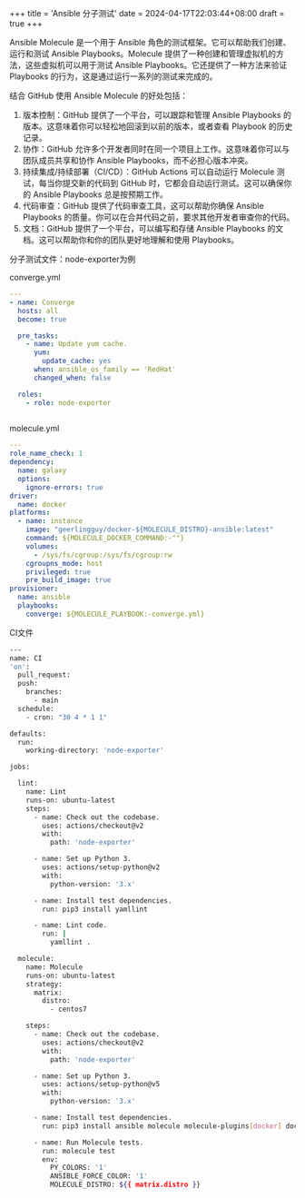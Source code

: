 +++
title = 'Ansible 分子测试'
date = 2024-04-17T22:03:44+08:00
draft = true
+++

Ansible Molecule 是一个用于 Ansible 角色的测试框架。它可以帮助我们创建、运行和测试 Ansible Playbooks。Molecule 提供了一种创建和管理虚拟机的方法，这些虚拟机可以用于测试 Ansible Playbooks。它还提供了一种方法来验证 Playbooks 的行为，这是通过运行一系列的测试来完成的。 

 结合 GitHub 使用 Ansible Molecule 的好处包括：  

1. 版本控制：GitHub 提供了一个平台，可以跟踪和管理 Ansible Playbooks 的版本。这意味着你可以轻松地回滚到以前的版本，或者查看 Playbook 的历史记录。  
2. 协作：GitHub 允许多个开发者同时在同一个项目上工作。这意味着你可以与团队成员共享和协作 Ansible Playbooks，而不必担心版本冲突。  
3. 持续集成/持续部署（CI/CD）：GitHub Actions 可以自动运行 Molecule 测试，每当你提交新的代码到 GitHub 时，它都会自动运行测试。这可以确保你的 Ansible Playbooks 总是按预期工作。
4. 代码审查：GitHub 提供了代码审查工具，这可以帮助你确保 Ansible Playbooks 的质量。你可以在合并代码之前，要求其他开发者审查你的代码。  
5. 文档：GitHub 提供了一个平台，可以编写和存储 Ansible Playbooks 的文档。这可以帮助你和你的团队更好地理解和使用 Playbooks。

分子测试文件：node-exporter为例

converge.yml

```yaml
---
- name: Converge
  hosts: all
  become: true

  pre_tasks:
    - name: Update yum cache.
      yum:
        update_cache: yes
      when: ansible_os_family == 'RedHat'
      changed_when: false

  roles:
    - role: node-exporter
    
```

molecule.yml

```yaml
---
role_name_check: 1
dependency:
  name: galaxy
  options:
    ignore-errors: true
driver:
  name: docker
platforms:
  - name: instance
    image: "geerlingguy/docker-${MOLECULE_DISTRO}-ansible:latest"
    command: ${MOLECULE_DOCKER_COMMAND:-""}
    volumes:
      - /sys/fs/cgroup:/sys/fs/cgroup:rw
    cgroupns_mode: host
    privileged: true
    pre_build_image: true
provisioner:
  name: ansible
  playbooks:
    converge: ${MOLECULE_PLAYBOOK:-converge.yml}

```



CI文件

```sh
---
name: CI
'on':
  pull_request:
  push:
    branches:
      - main
  schedule:
    - cron: "30 4 * 1 1"

defaults:
  run:
    working-directory: 'node-exporter'

jobs:

  lint:
    name: Lint
    runs-on: ubuntu-latest
    steps:
      - name: Check out the codebase.
        uses: actions/checkout@v2
        with:
          path: 'node-exporter'

      - name: Set up Python 3.
        uses: actions/setup-python@v2
        with:
          python-version: '3.x'

      - name: Install test dependencies.
        run: pip3 install yamllint

      - name: Lint code.
        run: |
          yamllint .

  molecule:
    name: Molecule
    runs-on: ubuntu-latest
    strategy:
      matrix:
        distro:
          - centos7

    steps:
      - name: Check out the codebase.
        uses: actions/checkout@v2
        with:
          path: 'node-exporter'

      - name: Set up Python 3.
        uses: actions/setup-python@v5
        with:
          python-version: '3.x'

      - name: Install test dependencies.
        run: pip3 install ansible molecule molecule-plugins[docker] docker

      - name: Run Molecule tests.
        run: molecule test
        env:
          PY_COLORS: '1'
          ANSIBLE_FORCE_COLOR: '1'
          MOLECULE_DISTRO: ${{ matrix.distro }}
```



